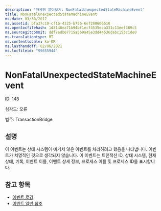 ```yaml
---
description: '자세히 알아보기: NonFatalUnexpectedStateMachineEvent'
title: NonFatalUnexpectedStateMachineEvent
ms.date: 03/30/2017
ms.assetid: bfa37c10-cf1b-4325-b756-6ef200606510
ms.openlocfilehash: 1d3140ea71b94bf1ecf4535eca331c13eef389c5
ms.sourcegitcommit: ddf7edb67715a5b9a45e3dd44536dabc153c1de0
ms.translationtype: MT
ms.contentlocale: ko-KR
ms.lasthandoff: 02/06/2021
ms.locfileid: "99655944"
---
```

# <a name="nonfatalunexpectedstatemachineevent"></a>NonFatalUnexpectedStateMachineEvent

ID: 148  
  
 심각도: 오류  
  
 범주: TransactionBridge  
  
## <a name="description"></a>설명  

 이 이벤트는 상태 시스템이 예기치 않은 이벤트를 처리하려고 했음을 나타냅니다. 이벤트가 치명적인 것으로 생각되지 않습니다. 이 이벤트는 트랜잭션 ID, 상태 시스템, 현재 상태, 기록, 이벤트 이름, 이벤트 상세 정보, 프로세스 이름 및 프로세스 ID를 표시합니다.  
  
## <a name="see-also"></a>참고 항목

- [이벤트 로깅](index.md)
- [이벤트 일반 참조](events-general-reference.md)

